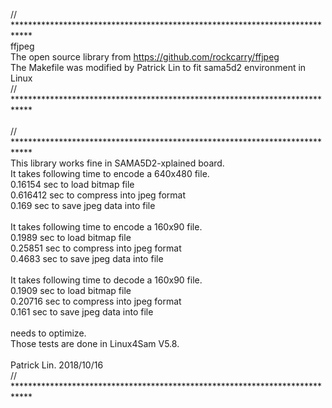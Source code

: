 // ****************************************************************************<br>
ffjpeg<br>
The open source library from https://github.com/rockcarry/ffjpeg<br>
The Makefile was modified by Patrick Lin to fit sama5d2 environment in Linux<br>
// ****************************************************************************<br>
<br>
// ****************************************************************************<br>
This library works fine in SAMA5D2-xplained board.<br>
It takes following time to encode a 640x480 file.<br>
0.16154 sec to load bitmap file<br>
0.616412 sec to compress into jpeg format<br>
0.169 sec to save jpeg data into file<br>
<br>
It takes following time to encode a 160x90 file.<br>
0.1989 sec to load bitmap file<br>
0.25851 sec to compress into jpeg format<br>
0.4683 sec to save jpeg data into file<br>
<br>
It takes following time to decode a 160x90 file.<br>
0.1909 sec to load bitmap file<br>
0.20716 sec to compress into jpeg format<br>
0.161 sec to save jpeg data into file<br>
<br>
needs to optimize.<br>
Those tests are done in Linux4Sam V5.8.<br>
<br>
Patrick Lin. 2018/10/16<br>
// ****************************************************************************<br>
<br>
